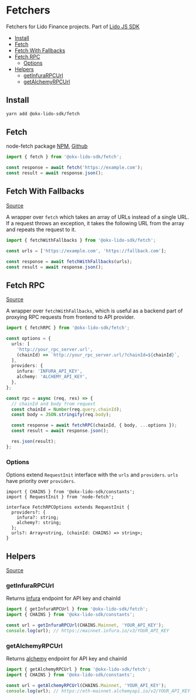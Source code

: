 # Fetchers

Fetchers for Lido Finance projects.
Part of [Lido JS SDK](https://github.com/okx-dao/lido-js-sdk/#readme)

- [Install](#install)
- [Fetch](#fetch)
- [Fetch With Fallbacks](#fetch-with-fallbacks)
- [Fetch RPC](#fetch-rpc)
  - [Options](#options)
- [Helpers](#helpers)
  - [getInfuraRPCUrl](#getinfurarpcurl)
  - [getAlchemyRPCUrl](#getalchemyrpcurl)

## Install

```bash
yarn add @okx-lido-sdk/fetch
```

## Fetch

node-fetch package [NPM](https://www.npmjs.com/package/node-fetch), [Github](https://github.com/node-fetch/node-fetch)

```ts
import { fetch } from '@okx-lido-sdk/fetch';

const response = await fetch('https://example.com');
const result = await response.json();
```

## Fetch With Fallbacks

[Source](src/fetchWithFallbacks.ts)

A wrapper over `fetch` which takes an array of URLs instead of a single URL. If a request throws an exception, it takes the following URL from the array and repeats the request to it.

```ts
import { fetchWithFallbacks } from '@okx-lido-sdk/fetch';

const urls = ['https://example.com', 'https://fallback.com'];

const response = await fetchWithFallbacks(urls);
const result = await response.json();
```

## Fetch RPC

[Source](src/fetchRPC.ts)

A wrapper over `fetchWithFallbacks`, which is useful as a backend part of proxying RPC requests from frontend to API provider.

```ts
import { fetchRPC } from '@okx-lido-sdk/fetch';

const options = {
  urls: [
    'http://your_rpc_server.url',
    (chainId) => `http://your_rpc_server.url/?chainId=${chainId}`,
  ],
  providers: {
    infura: 'INFURA_API_KEY',
    alchemy: 'ALCHEMY_API_KEY',
  },
};

const rpc = async (req, res) => {
  // chainId and body from request
  const chainId = Number(req.query.chainId);
  const body = JSON.stringify(req.body);

  const response = await fetchRPC(chainId, { body, ...options });
  const result = await response.json();

  res.json(result);
};
```

### Options

Options extend `RequestInit` interface with the `urls` and `providers`. `urls` have priority over `providers`.

```tsx
import { CHAINS } from '@okx-lido-sdk/constants';
import { RequestInit } from 'node-fetch';

interface FetchRPCOptions extends RequestInit {
  providers?: {
    infura?: string;
    alchemy?: string;
  };
  urls?: Array<string, (chainId: CHAINS) => string>;
}
```

## Helpers

[Source](src/providersUrls.ts)

### getInfuraRPCUrl

Returns [infura](https://infura.io/) endpoint for API key and chainId

```ts
import { getInfuraRPCUrl } from '@okx-lido-sdk/fetch';
import { CHAINS } from '@okx-lido-sdk/constants';

const url = getInfuraRPCUrl(CHAINS.Mainnet, 'YOUR_API_KEY');
console.log(url); // https://mainnet.infura.io/v3/YOUR_API_KEY
```

### getAlchemyRPCUrl

Returns [alchemy](https://www.alchemy.com/) endpoint for API key and chainId

```ts
import { getAlchemyRPCUrl } from '@okx-lido-sdk/fetch';
import { CHAINS } from '@okx-lido-sdk/constants';

const url = getAlchemyRPCUrl(CHAINS.Mainnet, 'YOUR_API_KEY');
console.log(url); // https://eth-mainnet.alchemyapi.io/v2/YOUR_API_KEY
```
